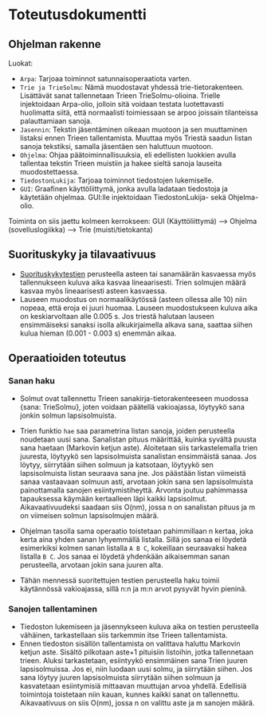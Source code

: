 # Toteutusdokumentti

## Ohjelman rakenne

Luokat:
- ``Arpa``: Tarjoaa toiminnot satunnaisoperaatiota varten.
- ``Trie ja TrieSolmu``: Nämä muodostavat yhdessä trie-tietorakenteen. Lisättävät sanat tallennetaan Trieen TrieSolmu-olioina. Trielle injektoidaan Arpa-olio, jolloin sitä voidaan testata luotettavasti huolimatta siitä, että normaalisti toimiessaan se arpoo joissain tilanteissa palauttamiaan sanoja.
- ``Jasennin``: Tekstin jäsentäminen oikeaan muotoon ja sen muuttaminen listaksi ennen Trieen tallentamista. Muuttaa myös Triestä saadun listan sanoja tekstiksi, samalla jäsentäen sen haluttuun muotoon.
- ``Ohjelma``: Ohjaa päätoiminnallisuuksia, eli edellisten luokkien avulla tallentaa tekstin Trieen muistiin ja hakee sieltä sanoja lauseita muodostettaessa.
- ``TiedostonLukija``: Tarjoaa toiminnot tiedostojen lukemiselle.
- ``GUI``: Graafinen käyttöliittymä, jonka avulla ladataan tiedostoja ja käytetään ohjelmaa. GUI:lle injektoidaan TiedostonLukija- sekä Ohjelma-olio.

Toiminta on siis jaettu kolmeen kerrokseen: GUI (Käyttöliittymä) --> Ohjelma (sovelluslogiikka) --> Trie (muisti/tietokanta)

## Suorituskyky ja tilavaativuus
- [Suorituskykytestien](https://github.com/Desipeli/tiralabra/blob/main/dokumentaatio/testausdokumentti.md#Suorituskyky) perusteella asteen tai sanamäärän kasvaessa myös tallennukseen kuluva aika kasvaa lineaarisesti. Trien solmujen määrä kasvaa myös lineaarisesti asteen kasvaessa. 
- Lauseen muodostus on normaalikäytössä (asteen ollessa alle 10) niin nopeaa, että eroja ei juuri huomaa. Lauseen muodostukseen kuluva aika on keskiarvoltaan alle 0.005 s. Jos triestä halutaan lauseen ensimmäiseksi sanaksi isolla alkukirjaimella alkava sana, saattaa siihen kulua hieman (0.001 - 0.003 s) enemmän aikaa.

## Operaatioiden toteutus

### Sanan haku

- Solmut ovat tallennettu Trieen sanakirja-tietorakenteeseen muodossa {sana: TrieSolmu}, joten voidaan päätellä vakioajassa, löytyykö sana jonkin solmun lapsisolmuista.

- Trien funktio `hae` saa parametrina listan sanoja, joiden perusteella noudetaan uusi sana. Sanalistan pituus määrittää, kuinka syvältä puusta sana haetaan (Markovin ketjun aste). Aloitetaan siis tarkastelemalla trien juuresta, löytyykö sen lapsisolmuista sanalistan ensimmäistä sanaa. Jos löytyy, siirrytään siihen solmuun ja katsotaan, löytyykö sen lapsisolmuista listan seuraava sana jne. Jos päästään listan viimeistä sanaa vastaavaan solmuun asti, arvotaan jokin sana sen lapsisolmuista painottamalla sanojen esiintymistiheyttä. Arvonta joutuu pahimmassa tapauksessa käymään kertaalleen läpi kaikki lapsisolmut. Aikavaativuudeksi saadaan siis O(nm), jossa n on sanalistan pituus ja m on viimeisen solmun lapsisolmujen määrä.
- Ohjelman tasolla sama operaatio toistetaan pahimmillaan n kertaa, joka kerta aina yhden sanan lyhyemmällä listalla. Sillä jos sanaa ei löydetä esimerkiksi kolmen sanan listalla `A B C`, kokeillaan seuraavaksi hakea listalla `B C`. Jos sanaa ei löydetä yhdenkään aikaisemman sanan perusteella, arvotaan jokin sana juuren alta.
- Tähän mennessä suoritettujen testien perusteella haku toimii käytännössä vakioajassa, sillä n:n ja m:n arvot pysyvät hyvin pieninä.

### Sanojen tallentaminen

- Tiedoston lukemiseen ja jäsennykseen kuluva aika on testien perusteella vähäinen, tarkastellaan siis tarkemmin itse Trieen tallentamista.
- Ennen tiedoston sisällön tallentamista on valittava haluttu Markovin ketjun aste. Sisältö pilkotaan aste+1 pituisiin listoihin, jotka tallennetaan trieen. Aluksi tarkastetaan, esiintyykö ensimmäinen sana Trien juuren lapsisolmuissa. Jos ei, niin luodaan uusi solmu, ja siirrytään siihen. Jos sana löytyy juuren lapsisolmuista siirrytään siihen solmuun ja kasvatetaan esiintymisiä mittaavan muuttujan arvoa yhdellä. Edellisiä toimintoja toistetaan niin kauan, kunnes kaikki sanat on tallennettu. Aikavaativuus on siis O(nm), jossa n on valittu aste ja m sanojen määrä.
